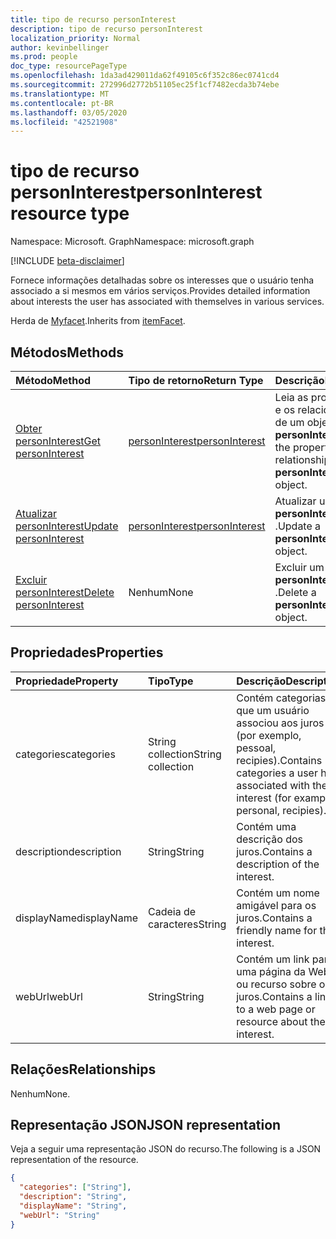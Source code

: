 ```yaml
---
title: tipo de recurso personInterest
description: tipo de recurso personInterest
localization_priority: Normal
author: kevinbellinger
ms.prod: people
doc_type: resourcePageType
ms.openlocfilehash: 1da3ad429011da62f49105c6f352c86ec0741cd4
ms.sourcegitcommit: 272996d2772b51105ec25f1cf7482ecda3b74ebe
ms.translationtype: MT
ms.contentlocale: pt-BR
ms.lasthandoff: 03/05/2020
ms.locfileid: "42521908"
---
```

# <a name="personinterest-resource-type"></a><span data-ttu-id="e9d82-103">tipo de recurso personInterest</span><span class="sxs-lookup"><span data-stu-id="e9d82-103">personInterest resource type</span></span>

<span data-ttu-id="e9d82-104">Namespace: Microsoft. Graph</span><span class="sxs-lookup"><span data-stu-id="e9d82-104">Namespace: microsoft.graph</span></span>

[!INCLUDE [beta-disclaimer](../../includes/beta-disclaimer.md)]

<span data-ttu-id="e9d82-105">Fornece informações detalhadas sobre os interesses que o usuário tenha associado a si mesmos em vários serviços.</span><span class="sxs-lookup"><span data-stu-id="e9d82-105">Provides detailed information about interests the user has associated with themselves in various services.</span></span>

<span data-ttu-id="e9d82-106">Herda de [Myfacet](itemfacet.md).</span><span class="sxs-lookup"><span data-stu-id="e9d82-106">Inherits from [itemFacet](itemfacet.md).</span></span>

## <a name="methods"></a><span data-ttu-id="e9d82-107">Métodos</span><span class="sxs-lookup"><span data-stu-id="e9d82-107">Methods</span></span>

| <span data-ttu-id="e9d82-108">Método</span><span class="sxs-lookup"><span data-stu-id="e9d82-108">Method</span></span>       | <span data-ttu-id="e9d82-109">Tipo de retorno</span><span class="sxs-lookup"><span data-stu-id="e9d82-109">Return Type</span></span> | <span data-ttu-id="e9d82-110">Descrição</span><span class="sxs-lookup"><span data-stu-id="e9d82-110">Description</span></span> |
|:---------------------------------------------------|:------------------------------------|:------------------------------------------------------------|
| [<span data-ttu-id="e9d82-111">Obter personInterest</span><span class="sxs-lookup"><span data-stu-id="e9d82-111">Get personInterest</span></span>](../api/personinterest-get.md) | [<span data-ttu-id="e9d82-112">personInterest</span><span class="sxs-lookup"><span data-stu-id="e9d82-112">personInterest</span></span>](personinterest.md) | <span data-ttu-id="e9d82-113">Leia as propriedades e os relacionamentos de um objeto **personInterest** .</span><span class="sxs-lookup"><span data-stu-id="e9d82-113">Read the properties and relationships of a **personInterest** object.</span></span> |
| [<span data-ttu-id="e9d82-114">Atualizar personInterest</span><span class="sxs-lookup"><span data-stu-id="e9d82-114">Update personInterest</span></span>](../api/personinterest-update.md)          | [<span data-ttu-id="e9d82-115">personInterest</span><span class="sxs-lookup"><span data-stu-id="e9d82-115">personInterest</span></span>](personinterest.md) | <span data-ttu-id="e9d82-116">Atualizar um objeto **personInterest** .</span><span class="sxs-lookup"><span data-stu-id="e9d82-116">Update a **personInterest** object.</span></span>                               |
| [<span data-ttu-id="e9d82-117">Excluir personInterest</span><span class="sxs-lookup"><span data-stu-id="e9d82-117">Delete personInterest</span></span>](../api/personinterest-delete.md)          | <span data-ttu-id="e9d82-118">Nenhum</span><span class="sxs-lookup"><span data-stu-id="e9d82-118">None</span></span>                                | <span data-ttu-id="e9d82-119">Excluir um objeto **personInterest** .</span><span class="sxs-lookup"><span data-stu-id="e9d82-119">Delete a **personInterest** object.</span></span>                               |

## <a name="properties"></a><span data-ttu-id="e9d82-120">Propriedades</span><span class="sxs-lookup"><span data-stu-id="e9d82-120">Properties</span></span>

| <span data-ttu-id="e9d82-121">Propriedade</span><span class="sxs-lookup"><span data-stu-id="e9d82-121">Property</span></span>     | <span data-ttu-id="e9d82-122">Tipo</span><span class="sxs-lookup"><span data-stu-id="e9d82-122">Type</span></span>             | <span data-ttu-id="e9d82-123">Descrição</span><span class="sxs-lookup"><span data-stu-id="e9d82-123">Description</span></span>                                                                          |
|:-------------|:-----------------|:-------------------------------------------------------------------------------------|
|<span data-ttu-id="e9d82-124">categories</span><span class="sxs-lookup"><span data-stu-id="e9d82-124">categories</span></span>    |<span data-ttu-id="e9d82-125">String collection</span><span class="sxs-lookup"><span data-stu-id="e9d82-125">String collection</span></span> | <span data-ttu-id="e9d82-126">Contém categorias que um usuário associou aos juros (por exemplo, pessoal, recipies).</span><span class="sxs-lookup"><span data-stu-id="e9d82-126">Contains categories a user has associated with the interest (for example, personal, recipies).</span></span> |
|<span data-ttu-id="e9d82-127">description</span><span class="sxs-lookup"><span data-stu-id="e9d82-127">description</span></span>   |<span data-ttu-id="e9d82-128">String</span><span class="sxs-lookup"><span data-stu-id="e9d82-128">String</span></span>            | <span data-ttu-id="e9d82-129">Contém uma descrição dos juros.</span><span class="sxs-lookup"><span data-stu-id="e9d82-129">Contains a description of the interest.</span></span>                                              |
|<span data-ttu-id="e9d82-130">displayName</span><span class="sxs-lookup"><span data-stu-id="e9d82-130">displayName</span></span>   |<span data-ttu-id="e9d82-131">Cadeia de caracteres</span><span class="sxs-lookup"><span data-stu-id="e9d82-131">String</span></span>            | <span data-ttu-id="e9d82-132">Contém um nome amigável para os juros.</span><span class="sxs-lookup"><span data-stu-id="e9d82-132">Contains a friendly name for the interest.</span></span>                                           |
|<span data-ttu-id="e9d82-133">webUrl</span><span class="sxs-lookup"><span data-stu-id="e9d82-133">webUrl</span></span>        |<span data-ttu-id="e9d82-134">String</span><span class="sxs-lookup"><span data-stu-id="e9d82-134">String</span></span>            | <span data-ttu-id="e9d82-135">Contém um link para uma página da Web ou recurso sobre os juros.</span><span class="sxs-lookup"><span data-stu-id="e9d82-135">Contains a link to a web page or resource about the interest.</span></span>                         |

## <a name="relationships"></a><span data-ttu-id="e9d82-136">Relações</span><span class="sxs-lookup"><span data-stu-id="e9d82-136">Relationships</span></span>

<span data-ttu-id="e9d82-137">Nenhum</span><span class="sxs-lookup"><span data-stu-id="e9d82-137">None.</span></span>

## <a name="json-representation"></a><span data-ttu-id="e9d82-138">Representação JSON</span><span class="sxs-lookup"><span data-stu-id="e9d82-138">JSON representation</span></span>

<span data-ttu-id="e9d82-139">Veja a seguir uma representação JSON do recurso.</span><span class="sxs-lookup"><span data-stu-id="e9d82-139">The following is a JSON representation of the resource.</span></span> 

<!-- {
  "blockType": "resource",
  "optionalProperties": [

  ],
  "@odata.type": "microsoft.graph.personInterest",
  "baseType": ""
}-->

```json
{
  "categories": ["String"],
  "description": "String",
  "displayName": "String",
  "webUrl": "String"
}
```

<!-- uuid: 16cd6b66-4b1a-43a1-adaf-3a886856ed98
2019-02-04 14:57:30 UTC -->
<!-- {
  "type": "#page.annotation",
  "description": "personInterest resource",
  "keywords": "",
  "section": "documentation",
  "tocPath": ""
}-->
